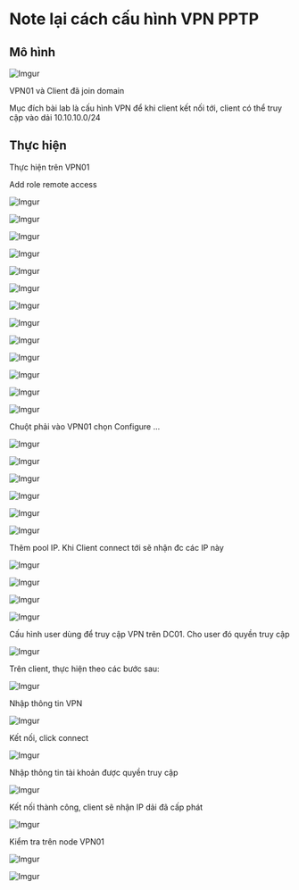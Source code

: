 # Note lại cách cấu hình VPN PPTP

## Mô hình

![Imgur](https://i.imgur.com/ZcIXI7j.png)

VPN01 và Client đã join domain

Mục đích bài lab là cấu hình VPN để khi client kết nối tới, client có thể truy cập vào dải 10.10.10.0/24

## Thực hiện

Thực hiện trên VPN01

Add role remote access

![Imgur](https://i.imgur.com/9oOSfWB.png)

![Imgur](https://i.imgur.com/LN3dwOn.png)

![Imgur](https://i.imgur.com/hIHSTmZ.png)

![Imgur](https://i.imgur.com/O6esPxk.png)

![Imgur](https://i.imgur.com/9nkojq2.png)

![Imgur](https://i.imgur.com/90xwXXX.png)

![Imgur](https://i.imgur.com/IA1ASdL.png)

![Imgur](https://i.imgur.com/PVtR8Pu.png)

![Imgur](https://i.imgur.com/2zDPulx.png)

![Imgur](https://i.imgur.com/fBjgtfB.png)

![Imgur](https://i.imgur.com/DH47SxN.png)

![Imgur](https://i.imgur.com/lGFy5IV.png)

![Imgur](https://i.imgur.com/A99ngAg.png)

Chuột phải vào VPN01 chọn Configure ...

![Imgur](https://i.imgur.com/xlHsN32.png)

![Imgur](https://i.imgur.com/r4MpcPu.png)

![Imgur](https://i.imgur.com/qZr08j6.png)

![Imgur](https://i.imgur.com/ueZMlmF.png)

![Imgur](https://i.imgur.com/Az6TPUP.png)

![Imgur](https://i.imgur.com/gFmeqUo.png)

Thêm pool IP. Khi Client connect tới sẽ nhận đc các IP này

![Imgur](https://i.imgur.com/DIZUea5.png)

![Imgur](https://i.imgur.com/GZYBo9R.png)

![Imgur](https://i.imgur.com/R41Motf.png)

![Imgur](https://i.imgur.com/cB6mONz.png)

Cấu hình user dùng để truy cập VPN trên DC01. Cho user đó quyền truy cập

![Imgur](https://i.imgur.com/hyf5D5x.png)

Trên client, thực hiện theo các bước sau:

![Imgur](https://i.imgur.com/HOo8LQf.png)

Nhập thông tin VPN

![Imgur](https://i.imgur.com/MGchUgE.png)

Kết nối, click connect

![Imgur](https://i.imgur.com/4y5ctQH.png)

Nhập thông tin tài khoản được quyền truy cập

![Imgur](https://i.imgur.com/YRFSXYz.png)

Kết nối thành công, client sẽ nhận IP dải đã cấp phát

![Imgur](https://i.imgur.com/aCUeQiV.png)

Kiểm tra trên node VPN01

![Imgur](https://i.imgur.com/fBwRepg.png)

![Imgur](https://i.imgur.com/KInV1In.png)